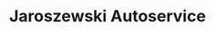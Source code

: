 ---
title: "Jaroszewski Autoservice"
url: /magdeburg/jaroszewski-autoservice/
shop: Autowerkstatt
---